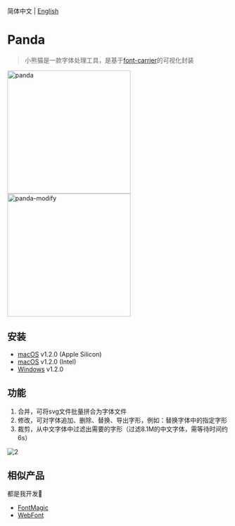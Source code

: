 简体中文 | [English](./README.md)

# Panda

> 小熊猫是一款字体处理工具，是基于<a href="https://github.com/purplebamboo/font-carrier">font-carrier</a>的可视化封装

<img alt="panda" width="280" src="https://github.com/leibnizli/panda/assets/1193966/5abe092c-8cb1-4dc7-af4d-14beff7a9676">
<img alt="panda-modify" width="280" src="https://github.com/leibnizli/panda/assets/1193966/9330149f-3faf-46ff-80d0-6096d4aadba1">

## 安装

* <a href="https://github.com/leibnizli/panda/releases/download/v1.2.0/Panda-1.2.0-arm64.dmg">macOS</a> v1.2.0 (Apple Silicon)
* <a href="https://github.com/leibnizli/panda/releases/download/v1.2.0/Panda-1.2.0.dmg">macOS</a> v1.2.0 (Intel)
* <a href="https://github.com/leibnizli/panda/releases/download/v1.2.0/Panda.Setup.1.2.0.exe">Windows</a> v1.2.0


## 功能

1. 合并，可将svg文件批量拼合为字体文件
2. 修改，可对字体追加、删除、替换、导出字形，例如：替换字体中的指定字形
3. 裁剪，从中文字体中过滤出需要的字形（过滤8.1M的中文字体，需等待时间约6s）

<img src="https://cloud.githubusercontent.com/assets/1193966/15237920/3edb94a0-1905-11e6-992e-84fa3a7b91c4.gif" alt="2" style="max-width:100%;">


## 相似产品

都是我开发🤣

* <a href="https://github.com/leibnizli/FontMagic">FontMagic</a>
* <a href="https://github.com/leibnizli/WebFont">WebFont</a>


